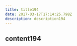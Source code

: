 ```yaml
---
title: title194
date: 2017-03-17T17:14:25.798Z
description: description194
---
```


## content194
  
